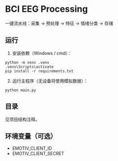 # BCI EEG Processing

一键流水线：采集 → 预处理 → 特征 → 情绪分类 → 存储

## 运行
1. 安装依赖（Windows / cmd）：
```
python -m venv .venv
.venv\Scripts\activate
pip install -r requirements.txt
```
2. 运行主程序（无设备将使用模拟数据）：
```
python main.py
```

## 目录
见项目结构注释。

## 环境变量（可选）
- EMOTIV_CLIENT_ID
- EMOTIV_CLIENT_SECRET
